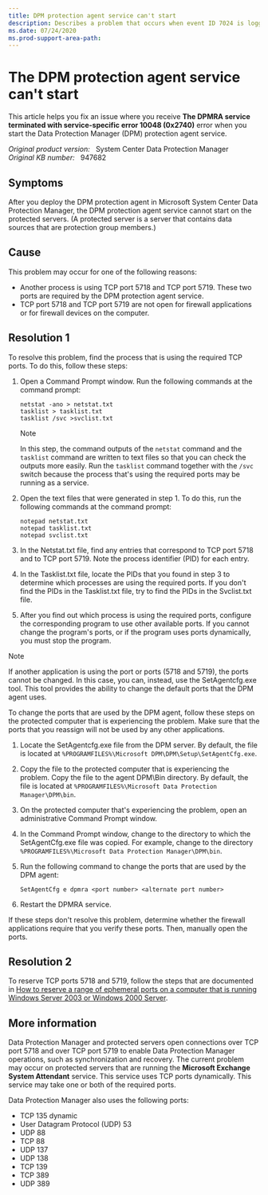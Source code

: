 ```yaml
---
title: DPM protection agent service can't start
description: Describes a problem that occurs when event ID 7024 is logged in the System log on protected servers. You also receive The DPMRA service terminated with service-specific error 10048 (0x2740) error.
ms.date: 07/24/2020
ms.prod-support-area-path:
---
```

# The DPM protection agent service can't start

This article helps you fix an issue where you receive **The DPMRA service terminated with service-specific error 10048 (0x2740)** error when you start the Data Protection Manager (DPM) protection agent service.

_Original product version:_ &nbsp; System Center Data Protection Manager  
_Original KB number:_ &nbsp; 947682

## Symptoms

After you deploy the DPM protection agent in Microsoft System Center Data Protection Manager, the DPM protection agent service cannot start on the protected servers. (A protected server is a server that contains data sources that are protection group members.)

## Cause

This problem may occur for one of the following reasons:

- Another process is using TCP port 5718 and TCP port 5719. These two ports are required by the DPM protection agent service.
- TCP port 5718 and TCP port 5719 are not open for firewall applications or for firewall devices on the computer.

## Resolution 1

To resolve this problem, find the process that is using the required TCP ports. To do this, follow these steps:

1. Open a Command Prompt window. Run the following commands at the command prompt:

    ```console
    netstat -ano > netstat.txt
    tasklist > tasklist.txt
    tasklist /svc >svclist.txt
    ```

    > [!NOTE]
    > In this step, the command outputs of the `netstat` command and the `tasklist` command are written to text files so that you can check the outputs more easily. Run the `tasklist` command together with the `/svc` switch because the process that's using the required ports may be running as a service.

1. Open the text files that were generated in step 1. To do this, run the following commands at the command prompt:

    ```console
    notepad netstat.txt
    notepad tasklist.txt
    notepad svclist.txt
    ```

1. In the Netstat.txt file, find any entries that correspond to TCP port 5718 and to TCP port 5719. Note the process identifier (PID) for each entry.
1. In the Tasklist.txt file, locate the PIDs that you found in step 3 to determine which processes are using the required ports. If you don't find the PIDs in the Tasklist.txt file, try to find the PIDs in the Svclist.txt file.
1. After you find out which process is using the required ports, configure the corresponding program to use other available ports. If you cannot change the program's ports, or if the program uses ports dynamically, you must stop the program.

> [!NOTE]
> If another application is using the port or ports (5718 and 5719), the ports cannot be changed. In this case, you can, instead, use the SetAgentcfg.exe tool. This tool provides the ability to change the default ports that the DPM agent uses.

To change the ports that are used by the DPM agent, follow these steps on the protected computer that is experiencing the problem. Make sure that the ports that you reassign will not be used by any other applications.

1. Locate the SetAgentcfg.exe file from the DPM server. By default, the file is located at `%PROGRAMFILES%\Microsoft DPM\DPM\Setup\SetAgentCfg.exe`.

2. Copy the file to the protected computer that is experiencing the problem. Copy the file to the agent DPM\Bin directory. By default, the file is located at `%PROGRAMFILES%\Microsoft Data Protection Manager\DPM\bin`.

3. On the protected computer that's experiencing the problem, open an administrative Command Prompt window.
4. In the Command Prompt window, change to the directory to which the SetAgentCfg.exe file was copied. For example, change to the directory `%PROGRAMFILES%\Microsoft Data Protection Manager\DPM\bin`.

5. Run the following command to change the ports that are used by the DPM agent:

   ```console
   SetAgentCfg e dpmra <port number> <alternate port number>
   ```

6. Restart the DPMRA service.

If these steps don't resolve this problem, determine whether the firewall applications require that you verify these ports. Then, manually open the ports.

## Resolution 2

To reserve TCP ports 5718 and 5719, follow the steps that are documented in [How to reserve a range of ephemeral ports on a computer that is running Windows Server 2003 or Windows 2000 Server](https://support.microsoft.com/help/812873).  

## More information

Data Protection Manager and protected servers open connections over TCP port 5718 and over TCP port 5719 to enable Data Protection Manager operations, such as synchronization and recovery. The current problem may occur on protected servers that are running the **Microsoft Exchange System Attendant** service. This service uses TCP ports dynamically. This service may take one or both of the required ports.

Data Protection Manager also uses the following ports:

- TCP 135 dynamic
- User Datagram Protocol (UDP) 53
- UDP 88
- TCP 88
- UDP 137
- UDP 138
- TCP 139
- TCP 389
- UDP 389
